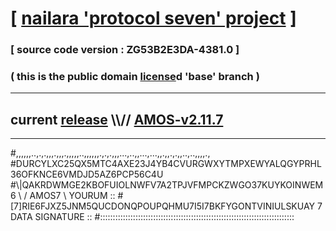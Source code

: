 
# [ [nailara 'protocol seven' project](http://nailara.network/) ]

### [ source code version : ZG53B2E3DA-4381.0 ]

### ( this is the public domain [license](../license)d 'base' branch )
---
## current [release](https://github.com/nailara-technologies/protocol-7/releases) \\\\// [AMOS-v2.11.7](https://github.com/nailara-technologies/protocol-7/releases/tag/AMOS-v2.11.7)
---

#,,,,,,..,.,.,,,.,,,.,,,,,..,,,,,,.,.,.,,,...,..,,...,...,,.,,.,.,,..,..,,,,.,
#DURCYLXC25QX5MTC4AXE23J4YB4CVURGWXYTMPXEWYALQGYPRHL36OFKNCE6VMDJD5AZ6PCP56C4U
#\\\|QAKRDWMGE2KBOFUIOLNWFV7A2TPJVFMPCKZWGO37KUYKOINWEM6 \ / AMOS7 \ YOURUM ::
#\[7]RIE6FJXZ5JNM5QUCDONQPOUPQHMU7I5I7BKFYGONTVINIULSKUAY 7  DATA SIGNATURE ::
#:::::::::::::::::::::::::::::::::::::::::::::::::::::::::::::::::::::::::::::
